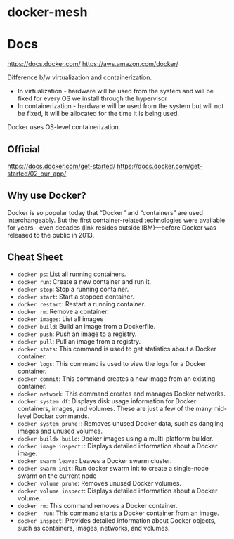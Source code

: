 # docker-mesh

# Docs
https://docs.docker.com/
https://aws.amazon.com/docker/


Difference b/w virtualization and containerization.

- In virtualization - hardware will be used from the system and will be fixed for every OS we install through the hypervisor
- In containerization - hardware will be used from the system but will not be fixed, it will be allocated for the time it is being used. 


Docker uses  OS-level containerization. 

## Official
https://docs.docker.com/get-started/
https://docs.docker.com/get-started/02_our_app/


## Why use Docker?

Docker is so popular today that “Docker” and “containers” are used interchangeably. But the first container-related technologies were available for years—even decades (link resides outside IBM)—before Docker was released to the public in 2013. 



## Cheat Sheet 

- `docker ps`: List all running containers.
- `docker run`: Create a new container and run it.
- `docker stop`: Stop a running container.
- `docker start`: Start a stopped container.
- `docker restart`: Restart a running container.
- `docker rm`: Remove a container.
- `docker images`: List all images
- `docker build`: Build an image from a Dockerfile.
- `docker push`: Push an image to a registry.
- `docker pull`: Pull an image from a registry.
- `docker stats`: This command is used to get statistics about a Docker container.
- `docker logs`: This command is used to view the logs for a Docker container.
- `docker commit`: This command creates a new image from an existing container.
- `docker network`: This command creates and manages Docker networks.
- `docker system df`: Displays disk usage information for Docker containers, images, and volumes.
These are just a few of the many mid-level Docker commands.
- `docker system prune:`: Removes unused Docker data, such as dangling images and unused volumes.
- `docker buildx build`: Docker images using a multi-platform builder.
- `docker image inspect:`: Displays detailed information about a Docker image.
- `docker swarm leave:` Leaves a Docker swarm cluster.
- `docker swarm init`: Run docker swarm init to create a single-node swarm on the current node
- `docker volume prune`: Removes unused Docker volumes.
- `docker volume inspect`: Displays detailed information about a Docker volume.
- `docker rm`: This command removes a Docker container.
- `docker  run`: This command starts a Docker container from an image.
- `docker inspect`: Provides detailed information about Docker objects, such as containers, images, networks, and volumes.


